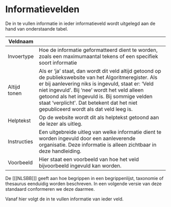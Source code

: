 # Informatievelden

De in te vullen informatie in ieder informatieveld wordt uitgelegd aan de hand van
onderstaande tabel.

| Veldnaam                                                                                                                                                                                                                                                                                                                                             |  |
| ------------ | ---------------------------------------------------------------------------------------------------------------------------------------------------------------------------------------------------------------------------------------------------------------------------------------------------------------------------------------------------- |
| Invoertype               | Hoe de informatie geformatteerd dient te worden, zoals een maximumaantal tekens of een specifiek soort informatie                                                                                                                                                                                                                                                                                                                                                                                                                                                                                                                                                                                        |
| Altijd tonen             | Als er ‘ja’ staat, dan wordt dit veld altijd getoond op de publiekswebsite van het Algoritmeregister. Als er bij aanlevering niks is ingevuld, staat er: ‘Veld niet ingevuld’. Bij ‘nee’ wordt het veld alleen getoond als het ingevuld is. Bij sommige velden staat ‘verplicht'. Dat betekent dat het niet gepubliceerd wordt als dat veld leeg is.                                                                                                                                                                                                                                                                                                                                                     |
| Helptekst                | Op de website wordt dit als helptekst getoond aan de lezer als uitleg.                                                                                                                                                                                                                                                                                                                                                                                                                                                                                                                                                                                                                                   |
| Instructies              | Een uitgebreide uitleg van welke informatie dient te worden ingevuld door een aanleverende organisatie. Deze informatie is alleen zichtbaar in deze handleiding.                                                                                                                                                                                                                                                                                                                                                                                                                                                                                                                                         |
| Voorbeeld                | Hier staat een voorbeeld van hoe het veld bijvoorbeeld ingevuld kan worden.                                                                                                                                                                                                                                                                                                                                                                                                                                                                                                                                                                                                                              |


De [[[NLSBB]]] geeft aan hoe begrippen in een begrippenlijst, taxonomie of thesaurus eenduidig worden beschreven. In een volgende versie van deze standaard conformeren we deze daarmee.


Vanaf hier volgt de in te vullen informatie van ieder veld.

